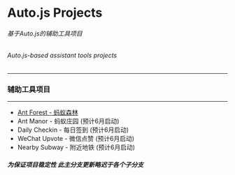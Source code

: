 # Auto.js Projects

###### 基于Auto.js的辅助工具项目
###### Auto.js-based assistant tools projects


******
### 辅助工具项目
******
* [Ant Forest - 蚂蚁森林](https://github.com/SuperMonster003/Auto.js_Projects/tree/Ant_Forest)
* Ant Manor - 蚂蚁庄园 (预计6月启动)
* Daily Checkin - 每日签到 (预计6月启动)
* WeChat Upvote - 微信点赞 (预计6月启动)
* Nearby Subway - 附近地铁 (预计6月启动)

##### 为保证项目稳定性 此主分支更新略迟于各个子分支
